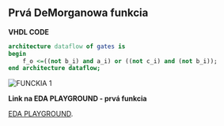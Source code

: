 ## Prvá DeMorganowa funkcia
   
**VHDL CODE**

```vhdl
architecture dataflow of gates is
begin
    f_o <=((not b_i) and a_i) or ((not c_i) and (not b_i));
end architecture dataflow;
```

![FUNCKIA 1](Images/funckia1.png)


**Link na EDA PLAYGROUND - prvá funkcia**

[EDA PLAYGROUND](https://www.edaplayground.com/x/YDCa).
